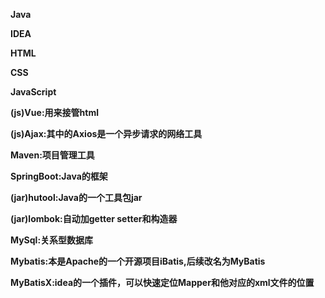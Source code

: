 **Java**

**IDEA**

**HTML**

**CSS**

**JavaScript**

**(js)Vue:用来接管html**

**(js)Ajax:其中的Axios是一个异步请求的网络工具**

**Maven:项目管理工具**

**SpringBoot:Java的框架**

**(jar)hutool:Java的一个工具包jar**

**(jar)lombok:自动加getter setter和构造器**

**MySql:关系型数据库**

**Mybatis:本是Apache的一个开源项目iBatis,后续改名为MyBatis**

**MyBatisX:idea的一个插件，可以快速定位Mapper和他对应的xml文件的位置**

